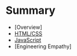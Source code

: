 # Summary

* [Overview]
* [HTML/CSS](html-css/README.md)
* [JavaScript](javascript/README.md)
* [Engineering Empathy]
